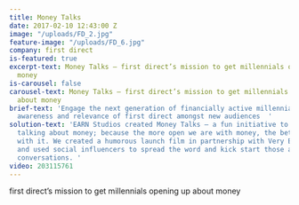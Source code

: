 ```yaml
---
title: Money Talks
date: 2017-02-10 12:43:00 Z
image: "/uploads/FD_2.jpg"
feature-image: "/uploads/FD_6.jpg"
company: first direct
is-featured: true
excerpt-text: Money Talks – first direct’s mission to get millennials opening up about
  money
is-carousel: false
carousel-text: Money Talks – first direct’s mission to get millennials opening up
  about money
brief-text: 'Engage the next generation of financially active millennials to raise
  awareness and relevance of first direct amongst new audiences  '
solution-text: 'EARN Studios created Money Talks – a fun initiative to get people
  talking about money; because the more open we are with money, the better we are
  with it. We created a humorous launch film in partnership with Very British Problems
  and used social influencers to spread the word and kick start those awkward money
  conversations. '
video: 203115761
---
```


first direct’s mission to get millennials opening up about money